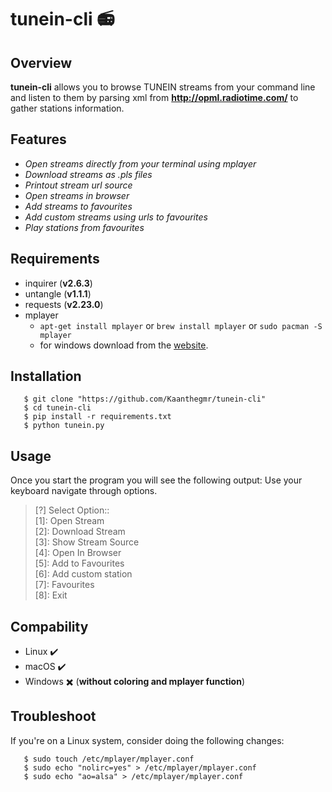 # tunein-cli :radio:

## Overview
__tunein-cli__ allows you to browse TUNEIN streams from your command line and listen to them by parsing xml from **http://opml.radiotime.com/** to gather stations information.

## Features
- _Open streams directly from your terminal using mplayer_  
- _Download streams as .pls files_  
- _Printout stream url source_  
- _Open streams in browser_  
- _Add streams to favourites_  
- _Add custom streams using urls to favourites_  
- _Play stations from favourites_  

## Requirements
- inquirer (__v2.6.3__)
- untangle (__v1.1.1__)
- requests (__v2.23.0__)
- mplayer
  - ```apt-get install mplayer``` or ```brew install mplayer``` or ```sudo pacman -S mplayer```  
  - for windows download from the [website](https://oss.netfarm.it/mplayer/).

## Installation
```
   $ git clone "https://github.com/Kaanthegmr/tunein-cli"
   $ cd tunein-cli
   $ pip install -r requirements.txt
   $ python tunein.py
   ```
## Usage
Once you start the program you will see the following output:
Use your keyboard navigate through options.
>   [?] Select Option::  
>   [1]: Open Stream  
>   [2]: Download Stream  
>   [3]: Show Stream Source  
>   [4]: Open In Browser  
>   [5]: Add to Favourites  
>   [6]: Add custom station  
>   [7]: Favourites  
>   [8]: Exit  

## Compability
- Linux :heavy_check_mark:  
- macOS :heavy_check_mark:  
- Windows :heavy_multiplication_x: (**without coloring and mplayer function**)

## Troubleshoot
If you're on a Linux system, consider doing the following changes:
```
   $ sudo touch /etc/mplayer/mplayer.conf
   $ sudo echo "nolirc=yes" > /etc/mplayer/mplayer.conf
   $ sudo echo "ao=alsa" > /etc/mplayer/mplayer.conf
```
